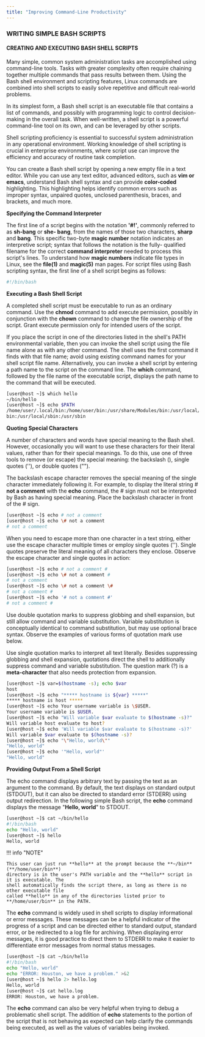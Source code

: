 ```yaml
---
title: "Improving Command-Line Productivity"
---
```


### WRITING SIMPLE BASH SCRIPTS

#### CREATING AND EXECUTING BASH SHELL SCRIPTS

Many simple, common system administration tasks are accomplished using command-line tools.
Tasks with greater complexity often require chaining together multiple commands that pass
results between them. Using the Bash shell environment and scripting features, Linux commands
are combined into shell scripts to easily solve repetitive and difficult real-world problems.

In its simplest form, a Bash shell script is an executable file that contains a list of commands, and
possibly with programming logic to control decision-making in the overall task. When well-written,
a shell script is a powerful command-line tool on its own, and can be leveraged by other scripts.

Shell scripting proficiency is essential to successful system administration in any operational
environment. Working knowledge of shell scripting is crucial in enterprise environments, where
script use can improve the efficiency and accuracy of routine task completion.

You can create a Bash shell script by opening a new empty file in a text editor. While you can
use any text editor, advanced editors, such as **vim or emacs**, understand Bash shell syntax and
can provide **color-coded** highlighting. This highlighting helps identify common errors such as
improper syntax, unpaired quotes, unclosed parenthesis, braces, and brackets, and much more.

**Specifying the Command Interpreter**

The first line of a script begins with the notation **'#!'**, commonly referred to as **sh-bang** or **she-
bang**, from the names of those two characters, **sharp** and **bang**. This specific two-byte **magic
number** notation indicates an interpretive script; syntax that follows the notation is the fully-
qualified filename for the correct **command interpreter** needed to process this script's lines.
To understand how **magic numbers** indicate file types in Linux, see the **file(1)** and **magic(5)**
man pages. For script files using Bash scripting syntax, the first line of a shell script begins as
follows:

```bash
#!/bin/bash
```
**Executing a Bash Shell Script**

A completed shell script must be executable to run as an ordinary command. Use the **chmod**
command to add execute permission, possibly in conjunction with the **chown** command to change
the file ownership of the script. Grant execute permission only for intended users of the script.

If you place the script in one of the directories listed in the shell's PATH environmental variable,
then you can invoke the shell script using the file name alone as with any other command. The shell
uses the first command it finds with that file name; avoid using existing command names for your
shell script file name. Alternatively, you can invoke a shell script by entering a path name to the
script on the command line. The **which** command, followed by the file name of the executable
script, displays the path name to the command that will be executed.

```bash
[user@host ~]$ which hello
~/bin/hello
[user@host ~]$ echo $PATH
/home/user/.local/bin:/home/user/bin:/usr/share/Modules/bin:/usr/local/bin:/usr/
bin:/usr/local/sbin:/usr/sbin
```

**Quoting Special Characters**

A number of characters and words have special meaning to the Bash shell. However, occasionally
you will want to use these characters for their literal values, rather than for their special meanings.
To do this, use one of three tools to remove (or escape) the special meaning: the backslash (\),
single quotes (''), or double quotes ("").

The backslash escape character removes the special meaning of the single character immediately
following it. For example, to display the literal string # **not a comment** with the **echo** command,
the # sign must not be interpreted by Bash as having special meaning. Place the backslash
character in front of the # sign.

```bash
[user@host ~]$ echo # not a comment
[user@host ~]$ echo \# not a comment
# not a comment

```

When you need to escape more than one character in a text string, either use the escape
character multiple times or employ single quotes (''). Single quotes preserve the literal meaning of
all characters they enclose. Observe the escape character and single quotes in action:

```bash
[user@host ~]$ echo # not a comment #
[user@host ~]$ echo \# not a comment #
# not a comment
[user@host ~]$ echo \# not a comment \#
# not a comment #
[user@host ~]$ echo '# not a comment #'
# not a comment #

```

Use double quotation marks to suppress globbing and shell expansion, but still allow command
and variable substitution. Variable substitution is conceptually identical to command substitution,
but may use optional brace syntax. Observe the examples of various forms of quotation mark use
below.

Use single quotation marks to interpret all text literally. Besides suppressing globbing and shell
expansion, quotations direct the shell to additionally suppress command and variable substitution.
The question mark (?) is a **meta-character** that also needs protection from expansion.

```bash
[user@host ~]$ var=$(hostname -s); echo $var
host
[user@host ~]$ echo "***** hostname is ${var} *****"
***** hostname is host *****
[user@host ~]$ echo Your username variable is \$USER.
Your username variable is $USER.
[user@host ~]$ echo "Will variable $var evaluate to $(hostname -s)?"
Will variable host evaluate to host?
[user@host ~]$ echo 'Will variable $var evaluate to $(hostname -s)?'
Will variable $var evaluate to $(hostname -s)?
[user@host ~]$ echo "\"Hello, world\""
"Hello, world"
[user@host ~]$ echo '"Hello, world"'
"Hello, world"
```
**Providing Output From a Shell Script**

The echo command displays arbitrary text by passing the text as an argument to the command.
By default, the text displays on standard output (STDOUT), but it can also be directed to standard
error (STDERR) using output redirection. In the following simple Bash script, the **echo** command
displays the message "**Hello, world**" to STDOUT.

```bash
[user@host ~]$ cat ~/bin/hello
#!/bin/bash
echo "Hello, world"
[user@host ~]$ hello
Hello, world

```
!!! info "NOTE"

	This user can just run **hello** at the prompt because the **~/bin** (**/home/user/bin**)
	directory is in the user's PATH variable and the **hello** script in it is executable. The
	shell automatically finds the script there, as long as there is no other executable file
	called **hello** in any of the directories listed prior to **/home/user/bin** in the PATH.


The **echo** command is widely used in shell scripts to display informational or error messages.
These messages can be a helpful indicator of the progress of a script and can be directed either to
standard output, standard error, or be redirected to a log file for archiving. When displaying error
messages, it is good practice to direct them to STDERR to make it easier to differentiate error
messages from normal status messages.

```bash
[user@host ~]$ cat ~/bin/hello
#!/bin/bash
echo "Hello, world"
echo "ERROR: Houston, we have a problem." >&2
[user@host ~]$ hello 2> hello.log
Hello, world
[user@host ~]$ cat hello.log
ERROR: Houston, we have a problem.

```
The **echo** command can also be very helpful when trying to debug a problematic shell script. The
addition of **echo** statements to the portion of the script that is not behaving as expected can help
clarify the commands being executed, as well as the values of variables being invoked.